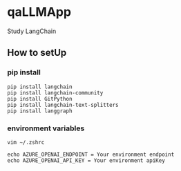 # qaLLMApp
Study LangChain

## How to setUp

### pip install

```shell
pip install langchain
pip install langchain-community
pip install GitPython
pip install langchain-text-splitters
pip install langgraph
```

### environment variables

```shell
vim ~/.zshrc

echo AZURE_OPENAI_ENDPOINT = Your environment endpoint
echo AZURE_OPENAI_API_KEY = Your environment apiKey
```